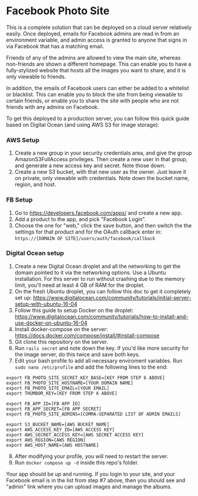 # Facebook Photo Site

This is a complete solution that can be deployed on a cloud server relatively easily. Once deployed, emails for Facebook admins are read in from an environment variable, and admin access is granted to anyone that signs in via Facebook that has a matching email.

Friends of any of the admins are allowed to view the main site, whereas non-friends are shown a different homepage. This can enable you to have a fully-stylized website that hosts all the images you want to share, and it is only viewable to friends.

In addition, the emails of Facebook users can either be added to a whitelist or blacklist. This can enable you to block the site from being viewable to certain friends, or enable you to share the site with people who are not friends with any admins on Facebook.

To get this deployed to a production server, you can follow this quick guide based on Digital Ocean (and using AWS S3 for image storage):

### AWS Setup

1. Create a new group in your security credentials area, and give the group AmazonS3FullAccess privileges. Then create a new user in that group, and generate a new access key and secret. Note those down.
2. Create a new S3 bucket, with that new user as the owner. Just leave it on private, only viewable with credentials. Note down the bucket name, region, and host.

### FB Setup

1. Go to https://developers.facebook.com/apps/ and create a new app.
2. Add a product to the app, and pick "Facebook Login".
3. Choose the one for "web," click the save button, and then switch the the settings for that product and for the OAuth callback enter in: `https://[DOMAIN OF SITE]/users/auth/facebook/callback`

### Digital Ocean setup

1. Create a new Digital Ocean droplet and all the networking to get the domain pointed to it via the networking options. Use a Ubuntu installation. For this server to run without crashing due to the memory limit, you'll need at least 4 GB of RAM for the droplet.
2. On the fresh Ubuntu droplet, you can follow this doc to get it completely set up: https://www.digitalocean.com/community/tutorials/initial-server-setup-with-ubuntu-16-04
3. Follow this guide to setup Docker on the droplet: https://www.digitalocean.com/community/tutorials/how-to-install-and-use-docker-on-ubuntu-16-04
4. Install docker-compose on the server: https://docs.docker.com/compose/install/#install-compose
5. Git clone this repository on the server.
6. Run `rails secret` and note down the key. If you'd like more security for the image server, do this twice and save both keys.
7. Edit your bash profile to add all necessary enviroment variables. Run `sudo nano /etc/profile` and add the following lines to the end:
```
export FB_PHOTO_SITE_SECRET_KEY_BASE=[KEY FROM STEP 6 ABOVE]
export FB_PHOTO_SITE_HOSTNAME=[YOUR DOMAIN NAME]
export FB_PHOTO_SITE_EMAIL=[YOUR EMAIL]
export THUMBOR_KEY=[KEY FROM STEP 6 ABOVE]

export FB_APP_ID=[FB APP ID]
export FB_APP_SECRET=[FB APP SECRET]
export FB_PHOTO_SITE_ADMINS=[COMMA-SEPARATED LIST OF ADMIN EMAILS]

export S3_BUCKET_NAME=[AWS BUCKET NAME]
export AWS_ACCESS_KEY_ID=[AWS ACCESS KEY]
export AWS_SECRET_ACCESS_KEY=[AWS SECRET ACCESS KEY]
export AWS_REGION=[AWS REGION]
export AWS_HOST_NAME=[AWS HOSTNAME]
```
8. After modifying your profile, you will need to restart the server.
7. Run `docker compose up -d` inside this repo's folder.

Your app should be up and running. If you login to your site, and your Facebook email is in the list from step #7 above, then you should see and "admin" link where you can upload images and manage the albums.
